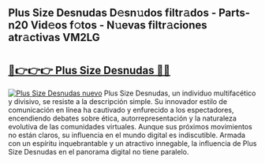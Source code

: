 ## Plus Size Desnudas D𝚎sn𝚞dos filtr𝚊dos - Parts-n20 Vid𝚎os f𝚘tos - N𝚞evas filtr𝚊ciones atr𝚊ctivas VM2LG

# <h2><a href="http://mbbgmv.tromn.icu/?c=Plus+Size+Desnudas">🔗👉👉👉 Plus Size Desnudas 🔗🔗</a></h2>

[![Plus Size Desnudas nuevo](https://i.imgur.com/pEAQMta.gif)](http://mbbgmv.tromn.icu/?c=Plus+Size+Desnudas)
Plus Size Desnudas, un individuo multifacético y divisivo, se resiste a la descripción simple. Su innovador estilo de comunicación en línea ha cautivado y enfurecido a los espectadores, encendiendo debates sobre ética, autorrepresentación y la naturaleza evolutiva de las comunidades virtuales. Aunque sus próximos movimientos no están claros, su influencia en el mundo digital es indiscutible. Armada con un espíritu inquebrantable y un atractivo innegable, la influencia de Plus Size Desnudas en el panorama digital no tiene paralelo.
